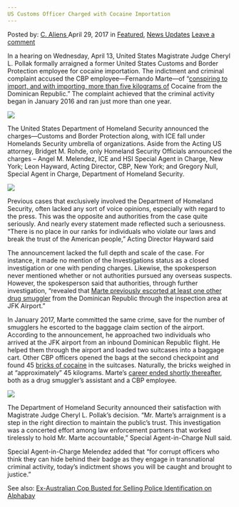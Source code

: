 ```yaml
---
US Customs Officer Charged with Cocaine Importation
---
```

<article class="post-listing post-19465 post type-post status-publish format-standard has-post-thumbnail hentry  tag-charged tag-cocaine tag-customs tag-importation tag-officer">
    <div class="post-inner">
        <span>Posted by: <a href="https://www.deepdotweb.com/author/caliens/" title="">C. Aliens </a></span>
    <span>April 29, 2017</span>
    <span>in <a href="https://www.deepdotweb.com/category/deepdot-news/" rel="category tag">Featured</a>, <a href="https://www.deepdotweb.com/category/news-updates/" rel="category tag">News Updates</a></span>
    <span><a href="https://www.deepdotweb.com/2017/04/29/us-customs-officer-charged-cocaine-importation/#respond">Leave a comment</a></span>
    </p>
    <div class="clear"></div>
    <div class="entry">
    <p>In a hearing on Wednesday, April 13, United States Magistrate Judge Cheryl L. Pollak formally arraigned a former United States Customs and Border Protection employee for cocaine importation. The indictment and criminal complaint accused the CBP employee—Fernando Marte—of “<a href="https://www.justice.gov/usao-edny/pr/us-customs-and-border-protection-officer-indicted-conspiracy-import-more-100-pounds">conspiring to import, and with importing, more than five kilograms of</a> Cocaine from the Dominican Republic.” The complaint achieved that the criminal activity began in January 2016 and ran just more than one year.</p>
    <p><img class="wp-image-19470 aligncenter" src="https://www.deepdotweb.com/wp-content/uploads/2017/04/word-image-48.jpeg" srcset="https://www.deepdotweb.com/wp-content/uploads/2017/04/word-image-48.jpeg 625w, https://www.deepdotweb.com/wp-content/uploads/2017/04/word-image-48-300x219.jpeg 300w" sizes="(max-width: 625px) 100vw, 625px" /></p>
    <p>The United States Department of Homeland Security announced the charges—Customs and Border Protection along, with ICE fall under Homelands Security umbrella of organizations. Aside from the Acting US attorney, Bridget M. Rohde, only Homeland Security Officials announced the charges – Angel M. Melendez, ICE and HSI Special Agent in Charge, New York; Leon Hayward, Acting Director, CBP, New York; and Gregory Null, Special Agent in Charge, Department of Homeland Security.</p>
    <p><img class="wp-image-19471 aligncenter" src="https://www.deepdotweb.com/wp-content/uploads/2017/04/word-image-49.jpeg" srcset="https://www.deepdotweb.com/wp-content/uploads/2017/04/word-image-49.jpeg 660w, https://www.deepdotweb.com/wp-content/uploads/2017/04/word-image-49-300x136.jpeg 300w, https://www.deepdotweb.com/wp-content/uploads/2017/04/word-image-49-272x125.jpeg 272w" sizes="(max-width: 660px) 100vw, 660px" /></p>
    <p>Previous cases that exclusively involved the Department of Homeland Security, often lacked any sort of voice opinions, especially with regard to the press. This was the opposite and authorities from the case quite seriously. And nearly every statement made reflected such a seriousness. “There is no place in our ranks for individuals who violate our laws and break the trust of the American people,” Acting Director Hayward said</p>
    <p>The announcement lacked the full depth and scale of the case. For instance, it made no mention of the Investigations status as a closed investigation or one with pending charges. Likewise, the spokesperson never mentioned whether or not authorities pursued any overseas suspects. However, the spokesperson said that authorities, through further investigation, “revealed that <a href="https://www.scribd.com/document/345100224/US-vs-Marte-Indictment">Marte previously escorted at least one other drug smuggler</a> from the Dominican Republic through the inspection area at JFK Airport.”</p>
    <p>In January 2017, Marte committed the same crime, save for the number of smugglers he escorted to the baggage claim section of the airport. According to the announcement, he approached two individuals who arrived at the JFK airport from an inbound Dominican Republic flight. He helped them through the airport and loaded two suitcases into a baggage cart. Other CBP officers opened the bags at the second checkpoint and found 45 <a href="https://www.deepdotweb.com/tag/dark/">bricks of cocaine</a> in the suitcases. Naturally, the bricks weighed in at “approximately” 45 kilograms. Marte’s <a href="https://www.deepdotweb.com/tag/arrested/">career ended shortly thereafter</a>, both as a drug smuggler’s assistant and a CBP employee.</p>
    <p><img class="wp-image-19472 aligncenter" src="https://www.deepdotweb.com/wp-content/uploads/2017/04/word-image-50.jpeg" srcset="https://www.deepdotweb.com/wp-content/uploads/2017/04/word-image-50.jpeg 927w, https://www.deepdotweb.com/wp-content/uploads/2017/04/word-image-50-300x121.jpeg 300w" sizes="(max-width: 927px) 100vw, 927px" /></p>
    <p>The Department of Homeland Security announced their satisfaction with Magistrate Judge Cheryl L. Pollak’s decision. “Mr. Marte’s arraignment is a step in the right direction to maintain the public’s trust. This investigation was a concerted effort among law enforcement partners that worked tirelessly to hold Mr. Marte accountable,” Special Agent-in-Charge Null said.</p>
    <p>Special Agent-in-Charge Melendez added that “for corrupt officers who think they can hide behind their badge as they engage in transnational criminal activity, today’s indictment shows you will be caught and brought to justice.”</p>
    <p>See also: <a href="https://www.deepdotweb.com/2016/12/02/ex-australian-cop-busted-selling-stolen-police-identification-alphabay/">Ex-Australian Cop Busted for Selling Police Identification on Alphabay </a></p>
    </div>
    <span style="display:none"><a href="https://www.deepdotweb.com/tag/charged/" rel="tag">charged</a> <a href="https://www.deepdotweb.com/tag/cocaine/" rel="tag">cocaine</a> <a href="https://www.deepdotweb.com/tag/customs/" rel="tag">customs</a> <a href="https://www.deepdotweb.com/tag/importation/" rel="tag">importation</a> <a href="https://www.deepdotweb.com/tag/officer/" rel="tag">officer</a></span> <span style="display:none" class="updated">2017-04-29</span>
    <div style="display:none" class="vcard author" itemprop="author" itemscope itemtype="http://schema.org/Person"><strong class="fn" itemprop="name"><a href="https://www.deepdotweb.com/author/caliens/" title="Posts by C. Aliens" rel="author">C. Aliens</a></strong></div>
    </div>
</article>

